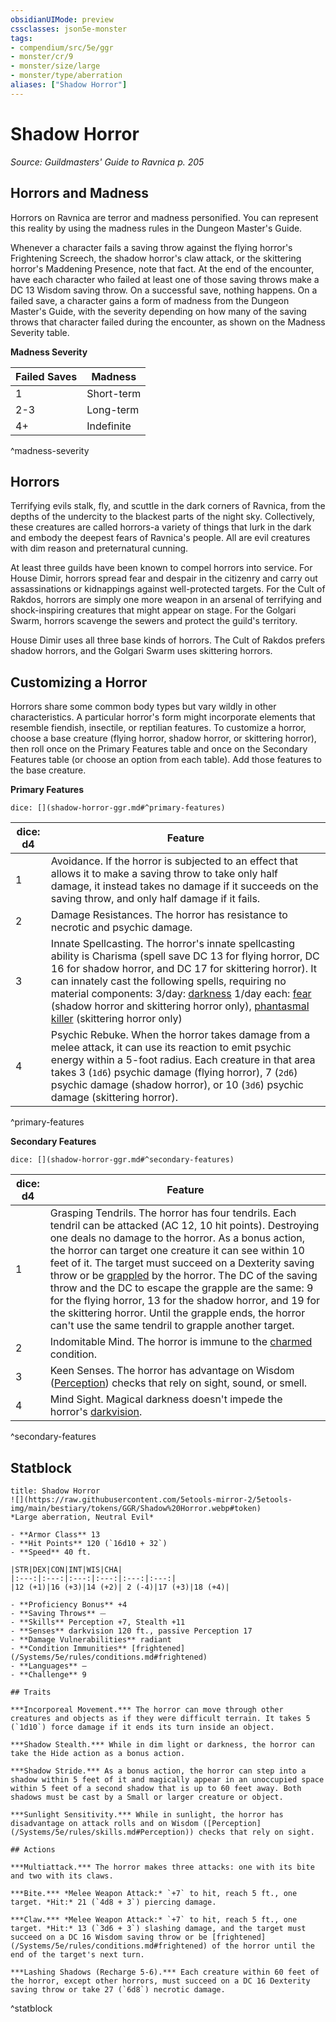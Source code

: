 ```yaml
---
obsidianUIMode: preview
cssclasses: json5e-monster
tags:
- compendium/src/5e/ggr
- monster/cr/9
- monster/size/large
- monster/type/aberration
aliases: ["Shadow Horror"]
---
```

# Shadow Horror
*Source: Guildmasters' Guide to Ravnica p. 205*  

## Horrors and Madness

Horrors on Ravnica are terror and madness personified. You can represent this reality by using the madness rules in the Dungeon Master's Guide.

Whenever a character fails a saving throw against the flying horror's Frightening Screech, the shadow horror's claw attack, or the skittering horror's Maddening Presence, note that fact. At the end of the encounter, have each character who failed at least one of those saving throws make a DC 13 Wisdom saving throw. On a successful save, nothing happens. On a failed save, a character gains a form of madness from the Dungeon Master's Guide, with the severity depending on how many of the saving throws that character failed during the encounter, as shown on the Madness Severity table.

**Madness Severity**

| Failed Saves | Madness |
|--------------|---------|
| 1 | Short-term |
| 2-3 | Long-term |
| 4+ | Indefinite |
^madness-severity

## Horrors

Terrifying evils stalk, fly, and scuttle in the dark corners of Ravnica, from the depths of the undercity to the blackest parts of the night sky. Collectively, these creatures are called horrors-a variety of things that lurk in the dark and embody the deepest fears of Ravnica's people. All are evil creatures with dim reason and preternatural cunning.

At least three guilds have been known to compel horrors into service. For House Dimir, horrors spread fear and despair in the citizenry and carry out assassinations or kidnappings against well-protected targets. For the Cult of Rakdos, horrors are simply one more weapon in an arsenal of terrifying and shock-inspiring creatures that might appear on stage. For the Golgari Swarm, horrors scavenge the sewers and protect the guild's territory.

House Dimir uses all three base kinds of horrors. The Cult of Rakdos prefers shadow horrors, and the Golgari Swarm uses skittering horrors.

## Customizing a Horror

Horrors share some common body types but vary wildly in other characteristics. A particular horror's form might incorporate elements that resemble fiendish, insectile, or reptilian features. To customize a horror, choose a base creature (flying horror, shadow horror, or skittering horror), then roll once on the Primary Features table and once on the Secondary Features table (or choose an option from each table). Add those features to the base creature.

**Primary Features**

`dice: [](shadow-horror-ggr.md#^primary-features)`

| dice: d4 | Feature |
|----------|---------|
| 1 | Avoidance. If the horror is subjected to an effect that allows it to make a saving throw to take only half damage, it instead takes no damage if it succeeds on the saving throw, and only half damage if it fails. |
| 2 | Damage Resistances. The horror has resistance to necrotic and psychic damage. |
| 3 | Innate Spellcasting. The horror's innate spellcasting ability is Charisma (spell save DC 13 for flying horror, DC 16 for shadow horror, and DC 17 for skittering horror). It can innately cast the following spells, requiring no material components: 3/day: [darkness](/Systems/5e/spells/darkness.md) 1/day each: [fear](/Systems/5e/spells/fear.md) (shadow horror and skittering horror only), [phantasmal killer](/Systems/5e/spells/phantasmal-killer.md) (skittering horror only) |
| 4 | Psychic Rebuke. When the horror takes damage from a melee attack, it can use its reaction to emit psychic energy within a 5-foot radius. Each creature in that area takes 3 (`1d6`) psychic damage (flying horror), 7 (`2d6`) psychic damage (shadow horror), or 10 (`3d6`) psychic damage (skittering horror). |
^primary-features

**Secondary Features**

`dice: [](shadow-horror-ggr.md#^secondary-features)`

| dice: d4 | Feature |
|----------|---------|
| 1 | Grasping Tendrils. The horror has four tendrils. Each tendril can be attacked (AC 12, 10 hit points). Destroying one deals no damage to the horror. As a bonus action, the horror can target one creature it can see within 10 feet of it. The target must succeed on a Dexterity saving throw or be [grappled](/Systems/5e/rules/conditions.md#grappled) by the horror. The DC of the saving throw and the DC to escape the grapple are the same: 9 for the flying horror, 13 for the shadow horror, and 19 for the skittering horror. Until the grapple ends, the horror can't use the same tendril to grapple another target. |
| 2 | Indomitable Mind. The horror is immune to the [charmed](/Systems/5e/rules/conditions.md#charmed) condition. |
| 3 | Keen Senses. The horror has advantage on Wisdom ([Perception](/Systems/5e/rules/skills.md#Perception)) checks that rely on sight, sound, or smell. |
| 4 | Mind Sight. Magical darkness doesn't impede the horror's [darkvision](/Systems/5e/rules/senses.md#darkvision). |
^secondary-features

## Statblock

```ad-statblock
title: Shadow Horror
![](https://raw.githubusercontent.com/5etools-mirror-2/5etools-img/main/bestiary/tokens/GGR/Shadow%20Horror.webp#token)
*Large aberration, Neutral Evil*

- **Armor Class** 13
- **Hit Points** 120 (`16d10 + 32`)
- **Speed** 40 ft.

|STR|DEX|CON|INT|WIS|CHA|
|:---:|:---:|:---:|:---:|:---:|:---:|
|12 (+1)|16 (+3)|14 (+2)| 2 (-4)|17 (+3)|18 (+4)|

- **Proficiency Bonus** +4
- **Saving Throws** ⏤
- **Skills** Perception +7, Stealth +11
- **Senses** darkvision 120 ft., passive Perception 17
- **Damage Vulnerabilities** radiant
- **Condition Immunities** [frightened](/Systems/5e/rules/conditions.md#frightened)
- **Languages** —
- **Challenge** 9

## Traits

***Incorporeal Movement.*** The horror can move through other creatures and objects as if they were difficult terrain. It takes 5 (`1d10`) force damage if it ends its turn inside an object.

***Shadow Stealth.*** While in dim light or darkness, the horror can take the Hide action as a bonus action.

***Shadow Stride.*** As a bonus action, the horror can step into a shadow within 5 feet of it and magically appear in an unoccupied space within 5 feet of a second shadow that is up to 60 feet away. Both shadows must be cast by a Small or larger creature or object.

***Sunlight Sensitivity.*** While in sunlight, the horror has disadvantage on attack rolls and on Wisdom ([Perception](/Systems/5e/rules/skills.md#Perception)) checks that rely on sight.

## Actions

***Multiattack.*** The horror makes three attacks: one with its bite and two with its claws.

***Bite.*** *Melee Weapon Attack:* `+7` to hit, reach 5 ft., one target. *Hit:* 21 (`4d8 + 3`) piercing damage.

***Claw.*** *Melee Weapon Attack:* `+7` to hit, reach 5 ft., one target. *Hit:* 13 (`3d6 + 3`) slashing damage, and the target must succeed on a DC 16 Wisdom saving throw or be [frightened](/Systems/5e/rules/conditions.md#frightened) of the horror until the end of the target's next turn.

***Lashing Shadows (Recharge 5-6).*** Each creature within 60 feet of the horror, except other horrors, must succeed on a DC 16 Dexterity saving throw or take 27 (`6d8`) necrotic damage.
```
^statblock